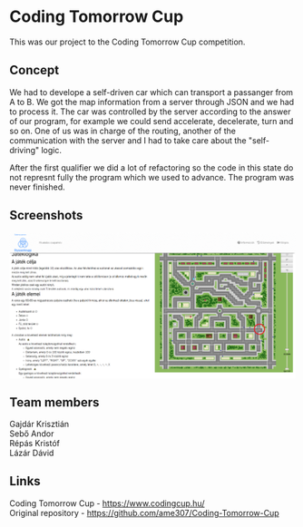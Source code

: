 # Coding Tomorrow Cup

This was our project to the Coding Tomorrow Cup competition.

## Concept

We had to develope a self-driven car which can transport a passanger from A to B. We got the map information from a server through JSON and we had to process it. The car was controlled by the server according to the answer of our program, for example we could send accelerate, decelerate, turn and so on. One of us was in charge of the routing, another of the communication with the server and I had to take care about the "self-driving" logic.

After the first qualifier we did a lot of refactoring so the code in this state do not represnt fully the program which we used to advance. The program was never finished.

## Screenshots

<img align="center" src="./Screenshots/ctc.png">

## Team members

Gajdár Krisztián</br>
Sebő Andor</br>
Répás Kristóf</br>
Lázár Dávid

## Links

Coding Tomorrow Cup - https://www.codingcup.hu/</br>
Original repository - https://github.com/ame307/Coding-Tomorrow-Cup</br>

